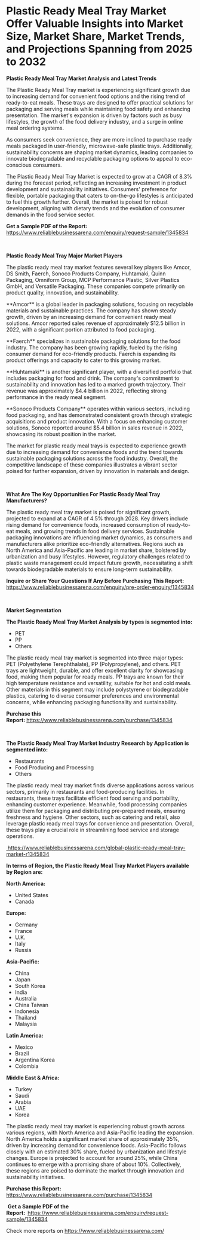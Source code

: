 <p><h1>Plastic Ready Meal Tray Market Offer Valuable Insights into Market Size, Market Share, Market Trends, and Projections Spanning from 2025 to 2032</h1></p><p><strong>Plastic Ready Meal Tray Market Analysis and Latest Trends</strong></p>
<p><p>The Plastic Ready Meal Tray market is experiencing significant growth due to increasing demand for convenient food options and the rising trend of ready-to-eat meals. These trays are designed to offer practical solutions for packaging and serving meals while maintaining food safety and enhancing presentation. The market's expansion is driven by factors such as busy lifestyles, the growth of the food delivery industry, and a surge in online meal ordering systems.</p><p>As consumers seek convenience, they are more inclined to purchase ready meals packaged in user-friendly, microwave-safe plastic trays. Additionally, sustainability concerns are shaping market dynamics, leading companies to innovate biodegradable and recyclable packaging options to appeal to eco-conscious consumers. </p><p>The Plastic Ready Meal Tray Market is expected to grow at a CAGR of 8.3% during the forecast period, reflecting an increasing investment in product development and sustainability initiatives. Consumers' preference for flexible, portable packaging that caters to on-the-go lifestyles is anticipated to fuel this growth further. Overall, the market is poised for robust development, aligning with dietary trends and the evolution of consumer demands in the food service sector.</p></p>
<p><strong>Get a Sample PDF of the Report:&nbsp;</strong> <a href="https://www.reliablebusinessarena.com/enquiry/request-sample/1345834?utm_campaign=1420&utm_medium=2&utm_source=Github&utm_content=ia&utm_term=09022025&utm_id=plastic-ready-meal-tray">https://www.reliablebusinessarena.com/enquiry/request-sample/1345834</a></p>
<p>&nbsp;</p>
<p><strong>Plastic Ready Meal Tray Major Market Players</strong></p>
<p><p>The plastic ready meal tray market features several key players like Amcor, DS Smith, Faerch, Sonoco Products Company, Huhtamaki, Quinn Packaging, Omniform Group, MCP Performance Plastic, Silver Plastics GmbH, and Versatile Packaging. These companies compete primarily on product quality, innovation, and sustainability.</p><p>**Amcor** is a global leader in packaging solutions, focusing on recyclable materials and sustainable practices. The company has shown steady growth, driven by an increasing demand for convenient ready meal solutions. Amcor reported sales revenue of approximately $12.5 billion in 2022, with a significant portion attributed to food packaging.</p><p>**Faerch** specializes in sustainable packaging solutions for the food industry. The company has been growing rapidly, fueled by the rising consumer demand for eco-friendly products. Faerch is expanding its product offerings and capacity to cater to this growing market.</p><p>**Huhtamaki** is another significant player, with a diversified portfolio that includes packaging for food and drink. The company's commitment to sustainability and innovation has led to a marked growth trajectory. Their revenue was approximately $4.4 billion in 2022, reflecting strong performance in the ready meal segment.</p><p>**Sonoco Products Company** operates within various sectors, including food packaging, and has demonstrated consistent growth through strategic acquisitions and product innovation. With a focus on enhancing customer solutions, Sonoco reported around $5.4 billion in sales revenue in 2022, showcasing its robust position in the market.</p><p>The market for plastic ready meal trays is expected to experience growth due to increasing demand for convenience foods and the trend towards sustainable packaging solutions across the food industry. Overall, the competitive landscape of these companies illustrates a vibrant sector poised for further expansion, driven by innovation in materials and design.</p></p>
<p>&nbsp;</p>
<p><strong>What Are The Key Opportunities For Plastic Ready Meal Tray Manufacturers?</strong></p>
<p><p>The plastic ready meal tray market is poised for significant growth, projected to expand at a CAGR of 4.5% through 2028. Key drivers include rising demand for convenience foods, increased consumption of ready-to-eat meals, and growing trends in food delivery services. Sustainable packaging innovations are influencing market dynamics, as consumers and manufacturers alike prioritize eco-friendly alternatives. Regions such as North America and Asia-Pacific are leading in market share, bolstered by urbanization and busy lifestyles. However, regulatory challenges related to plastic waste management could impact future growth, necessitating a shift towards biodegradable materials to ensure long-term sustainability.</p></p>
<p><strong>Inquire or Share Your Questions If Any Before Purchasing This Report:</strong> <a href="https://www.reliablebusinessarena.com/enquiry/pre-order-enquiry/1345834?utm_campaign=1420&utm_medium=2&utm_source=Github&utm_content=ia&utm_term=09022025&utm_id=plastic-ready-meal-tray">https://www.reliablebusinessarena.com/enquiry/pre-order-enquiry/1345834</a></p>
<p>&nbsp;</p>
<p><strong>Market Segmentation</strong></p>
<p><strong>The Plastic Ready Meal Tray Market Analysis by types is segmented into:</strong></p>
<p><ul><li>PET</li><li>PP</li><li>Others</li></ul></p>
<p><p>The plastic ready meal tray market is segmented into three major types: PET (Polyethylene Terephthalate), PP (Polypropylene), and others. PET trays are lightweight, durable, and offer excellent clarity for showcasing food, making them popular for ready meals. PP trays are known for their high temperature resistance and versatility, suitable for hot and cold meals. Other materials in this segment may include polystyrene or biodegradable plastics, catering to diverse consumer preferences and environmental concerns, while enhancing packaging functionality and sustainability.</p></p>
<p><strong>Purchase this Report:&nbsp;</strong><a href="https://www.reliablebusinessarena.com/purchase/1345834?utm_campaign=1420&utm_medium=2&utm_source=Github&utm_content=ia&utm_term=09022025&utm_id=plastic-ready-meal-tray">https://www.reliablebusinessarena.com/purchase/1345834</a></p>
<p>&nbsp;</p>
<p><strong>The Plastic Ready Meal Tray Market Industry Research by Application is segmented into:</strong></p>
<p><ul><li>Restaurants</li><li>Food Producing and Processing</li><li>Others</li></ul></p>
<p><p>The plastic ready meal tray market finds diverse applications across various sectors, primarily in restaurants and food-producing facilities. In restaurants, these trays facilitate efficient food serving and portability, enhancing customer experience. Meanwhile, food processing companies utilize them for packaging and distributing pre-prepared meals, ensuring freshness and hygiene. Other sectors, such as catering and retail, also leverage plastic ready meal trays for convenience and presentation. Overall, these trays play a crucial role in streamlining food service and storage operations.</p></p>
<p><a href="https://www.reliablebusinessarena.com/global-plastic-ready-meal-tray-market-r1345834?utm_campaign=1420&utm_medium=2&utm_source=Github&utm_content=ia&utm_term=09022025&utm_id=plastic-ready-meal-tray">&nbsp;https://www.reliablebusinessarena.com/global-plastic-ready-meal-tray-market-r1345834</a></p>
<p><strong>In terms of Region, the Plastic Ready Meal Tray Market Players available by Region are:</strong></p>
<p>
    <p> <strong> North America: </strong>
        <ul>
            <li>United States</li>
            <li>Canada</li>
        </ul>
        </p> 
    <p> <strong> Europe: </strong>
        <ul>
            <li>Germany</li>
            <li>France</li>
            <li>U.K.</li>
            <li>Italy</li>
            <li>Russia</li>
        </ul>
        </p> 
    <p> <strong> Asia-Pacific: </strong>
        <ul>
            <li>China</li>
            <li>Japan</li>
            <li>South Korea</li>
            <li>India</li>
            <li>Australia</li>
            <li>China Taiwan</li>
            <li>Indonesia</li>
            <li>Thailand</li>
            <li>Malaysia</li>
        </ul>
        </p> 
    <p> <strong> Latin America: </strong>
        <ul>
            <li>Mexico</li>
            <li>Brazil</li>
            <li>Argentina Korea</li>
            <li>Colombia</li>
        </ul>
        </p> 
    <p> <strong> Middle East & Africa: </strong>
        <ul>
            <li>Turkey</li>
            <li>Saudi</li>
            <li>Arabia</li>
            <li>UAE</li>
            <li>Korea</li>
        </ul>
    </p>
    </p>
<p><p>The plastic ready meal tray market is experiencing robust growth across various regions, with North America and Asia-Pacific leading the expansion. North America holds a significant market share of approximately 35%, driven by increasing demand for convenience foods. Asia-Pacific follows closely with an estimated 30% share, fueled by urbanization and lifestyle changes. Europe is projected to account for around 25%, while China continues to emerge with a promising share of about 10%. Collectively, these regions are poised to dominate the market through innovation and sustainability initiatives.</p></p>
<p><strong>Purchase this Report: </strong><a href="https://www.reliablebusinessarena.com/purchase/1345834?utm_campaign=1420&utm_medium=2&utm_source=Github&utm_content=ia&utm_term=09022025&utm_id=plastic-ready-meal-tray">https://www.reliablebusinessarena.com/purchase/1345834</a></p>
<p>&nbsp;<strong>Get a Sample PDF of the Report:&nbsp;&nbsp;</strong><a href="https://www.reliablebusinessarena.com/enquiry/request-sample/1345834?utm_campaign=1420&utm_medium=2&utm_source=Github&utm_content=ia&utm_term=09022025&utm_id=plastic-ready-meal-tray">https://www.reliablebusinessarena.com/enquiry/request-sample/1345834</a></p>
<p><strong></strong></p>
<p>Check more reports on <a href="https://www.reliablebusinessarena.com/?utm_campaign=1420&utm_medium=2&utm_source=Github&utm_content=ia&utm_term=09022025&utm_id=plastic-ready-meal-tray">https://www.reliablebusinessarena.com/</a></p>